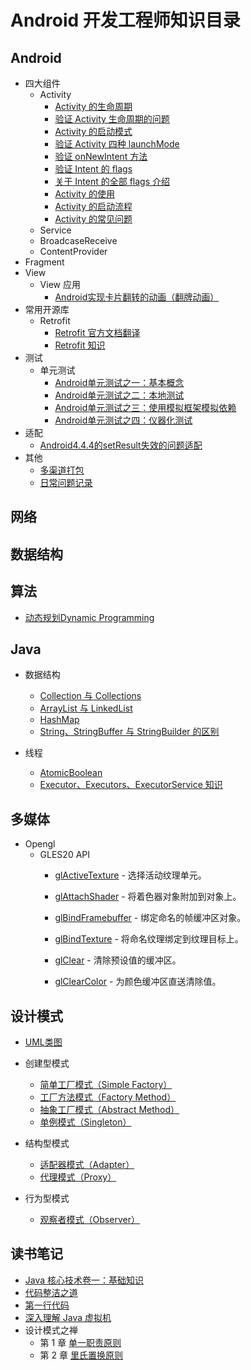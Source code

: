 # Android 开发工程师知识目录

## Android

* 四大组件
	* Activity
	  * [Activity 的生命周期](https://github.com/ZhangMiao147/android_learning_notes/blob/master/Android/components/Activity/Activity%E7%9A%84%E7%94%9F%E5%91%BD%E5%91%A8%E6%9C%9F.md)
	  * [验证 Activity 生命周期的问题](https://github.com/ZhangMiao147/android_learning_notes/blob/master/Android/components/Activity/%E9%AA%8C%E8%AF%81Activity%E7%94%9F%E5%91%BD%E5%91%A8%E6%9C%9F%E7%9A%84%E9%97%AE%E9%A2%98.md)
	  * [Activity 的启动模式](https://github.com/ZhangMiao147/android_learning_notes/blob/master/Android/components/Activity/Activity%E7%9A%84%E5%90%AF%E5%8A%A8%E6%A8%A1%E5%BC%8F.md)
	  * [验证 Activity 四种 launchMode ](https://github.com/ZhangMiao147/android_learning_notes/blob/master/Android/components/Activity/%E9%AA%8C%E8%AF%81Activity%E5%9B%9B%E7%A7%8DlaunchMode.md)
	  * [验证 onNewIntent 方法](https://github.com/ZhangMiao147/android_learning_notes/blob/master/Android/components/Activity/%E9%AA%8C%E8%AF%81%20onNewIntent%20%E6%96%B9%E6%B3%95.md)
	  * [验证 Intent 的 flags ](https://github.com/ZhangMiao147/android_learning_notes/blob/master/Android/components/Activity/%E9%AA%8C%E8%AF%81Intent%E7%9A%84flags.md)
	  * [关于 Intent 的全部 flags 介绍](https://github.com/ZhangMiao147/android_learning_notes/blob/master/Android/components/Activity/%E5%85%B3%E4%BA%8EIntent%E7%9A%84%E5%85%A8%E9%83%A8flags%E4%BB%8B%E7%BB%8D.md)
	  * [Activity 的使用](https://github.com/ZhangMiao147/android_learning_notes/blob/master/Android/components/Activity/Activity%E7%9A%84%E4%BD%BF%E7%94%A8.md)
	  * [Activity 的启动流程](https://github.com/ZhangMiao147/android_learning_notes/blob/master/Android/components/Activity/Activity%E7%9A%84%E5%90%AF%E5%8A%A8%E6%B5%81%E7%A8%8B.md)
	  * [Activity 的常见问题](https://github.com/ZhangMiao147/android_learning_notes/blob/master/Android/components/Activity/Activity%E7%9A%84%E5%B8%B8%E8%A7%81%E9%97%AE%E9%A2%98.md)
	* Service
	* BroadcaseReceive
	* ContentProvider
* Fragment
* View
  * View 应用
    * [Android实现卡片翻转的动画（翻牌动画）](https://github.com/ZhangMiao147/android_learning_notes/blob/master/view/Android%E5%AE%9E%E7%8E%B0%E5%8D%A1%E7%89%87%E7%BF%BB%E8%BD%AC%E7%9A%84%E5%8A%A8%E7%94%BB%EF%BC%88%E7%BF%BB%E7%89%8C%E5%8A%A8%E7%94%BB%EF%BC%89.md)
* 常用开源库
  * Retrofit
    * [Retrofit 官方文档翻译](https://github.com/ZhangMiao147/android_learning_notes/blob/master/OpenSourceLibrary/Retrofit%E5%AE%98%E6%96%B9%E6%96%87%E6%A1%A3%E7%BF%BB%E8%AF%91.md)
    * [Retrofit 知识](https://github.com/ZhangMiao147/android_learning_notes/blob/master/Android/OpenSourceLibrary/Retrofit/Retrofit%E7%9F%A5%E8%AF%86.md)
* 测试
	* 单元测试
	  * [Android单元测试之一：基本概念](https://github.com/ZhangMiao147/android_learning_notes/blob/master/test/Android%E5%8D%95%E5%85%83%E6%B5%8B%E8%AF%95%E4%B9%8B%E4%B8%80%EF%BC%9A%E5%9F%BA%E6%9C%AC%E6%A6%82%E5%BF%B5.md)
	  * [Android单元测试之二：本地测试](https://github.com/ZhangMiao147/android_learning_notes/blob/master/test/Android%E5%8D%95%E5%85%83%E6%B5%8B%E8%AF%95%E4%B9%8B%E4%BA%8C%EF%BC%9A%E6%9C%AC%E5%9C%B0%E6%B5%8B%E8%AF%95.md)
	  * [Android单元测试之三：使用模拟框架模拟依赖](https://github.com/ZhangMiao147/android_learning_notes/blob/master/test/Android%E5%8D%95%E5%85%83%E6%B5%8B%E8%AF%95%E4%B9%8B%E4%B8%89%EF%BC%9A%E4%BD%BF%E7%94%A8%E6%A8%A1%E6%8B%9F%E6%A1%86%E6%9E%B6%E6%A8%A1%E6%8B%9F%E4%BE%9D%E8%B5%96.md)
	  * [Android单元测试之四：仪器化测试](https://github.com/ZhangMiao147/android_learning_notes/blob/master/test/Android%E5%8D%95%E5%85%83%E6%B5%8B%E8%AF%95%E4%B9%8B%E5%9B%9B%EF%BC%9A%E4%BB%AA%E5%99%A8%E5%8C%96%E6%B5%8B%E8%AF%95.md)
* 适配
  * [Android4.4.4的setResult失效的问题适配](https://github.com/ZhangMiao147/android_learning_notes/blob/master/Android/adaptation/Android4.4.4%E7%9A%84setResult%E5%A4%B1%E6%95%88%E7%9A%84%E9%97%AE%E9%A2%98%E9%80%82%E9%85%8D.md)
* 其他
  * [多渠道打包](https://github.com/ZhangMiao147/android_learning_notes/blob/master/Android/Software/%E5%A4%9A%E6%B8%A0%E9%81%93%E6%89%93%E5%8C%85.md)
  * [日常问题记录](https://github.com/ZhangMiao147/android_learning_notes/tree/master/Android/question)

## 网络


## 数据结构

## 算法

* [动态规划Dynamic Programming](https://github.com/ZhangMiao147/android_learning_notes/blob/master/Algorithm/%E5%8A%A8%E6%80%81%E8%A7%84%E5%88%92.md)

## Java

* 数据结构
  * [Collection 与 Collections](https://github.com/ZhangMiao147/android_learning_notes/blob/master/Java/DataStructure/Colletion%E4%B8%8EColletions.md)
  * [ArrayList 与 LinkedList](https://github.com/ZhangMiao147/android_learning_notes/blob/master/Java/DataStructure/ArrayList%E4%B8%8ELinkedList.md)
  * [HashMap](https://github.com/ZhangMiao147/android_learning_notes/blob/master/Java/DataStructure/HashMap.md)
  * [String、StringBuffer 与 StringBuilder 的区别](https://github.com/ZhangMiao147/android_learning_notes/blob/master/Java/DataStructure/String%E3%80%81StringBuilder%E4%B8%8EStringBuffer%E7%9A%84%E5%8C%BA%E5%88%AB.md)



* 线程
  * [AtomicBoolean](https://github.com/ZhangMiao147/android_learning_notes/blob/master/Java/%E7%BA%BF%E7%A8%8B/AtomicBoolean.md)
  * [Executor、Executors、ExecutorService 知识](https://github.com/ZhangMiao147/android_learning_notes/blob/master/Java/%E7%BA%BF%E7%A8%8B/Executor%E3%80%81Executors%E3%80%81ExecrtorService%E7%9F%A5%E8%AF%86.md)



## 多媒体

* Opengl
  * GLES20 API
    * [glActiveTexture](https://github.com/ZhangMiao147/android_learning_notes/blob/master/MultiMedia/OpenGL/GLES20/glActiveTexture.md) - 选择活动纹理单元。
    * [glAttachShader](https://github.com/ZhangMiao147/android_learning_notes/blob/master/MultiMedia/OpenGL/GLES20/glAttachShader.md) - 将着色器对象附加到对象上。
    * [glBindFramebuffer](https://github.com/ZhangMiao147/android_learning_notes/blob/master/MultiMedia/OpenGL/GLES20/glBindFramebuffer.md) - 绑定命名的帧缓冲区对象。
    * [glBindTexture](https://github.com/ZhangMiao147/android_learning_notes/blob/master/MultiMedia/OpenGL/GLES20/glBindTexture.md) - 将命名纹理绑定到纹理目标上。
    * [glClear](https://github.com/ZhangMiao147/android_learning_notes/blob/master/MultiMedia/OpenGL/GLES20/glClear.md) - 清除预设值的缓冲区。

    * [glClearColor](https://github.com/ZhangMiao147/android_learning_notes/blob/master/MultiMedia/OpenGL/GLES20/glClearColor.md) - 为颜色缓冲区直送清除值。



## 设计模式

* [UML类图](https://github.com/ZhangMiao147/android_learning_notes/blob/master/DesignPatterns/UML%E7%B1%BB%E5%9B%BE.md)
* 创建型模式
  * [简单工厂模式（Simple Factory）](https://github.com/ZhangMiao147/android_learning_notes/blob/master/DesignPatterns/%E5%B7%A5%E5%8E%82%E6%A8%A1%E5%BC%8F/%E7%AE%80%E5%8D%95%E5%B7%A5%E5%8E%82%E6%A8%A1%E5%BC%8F.md)
  * [工厂方法模式（Factory Method）](https://github.com/ZhangMiao147/android_learning_notes/blob/master/DesignPatterns/%E5%B7%A5%E5%8E%82%E6%A8%A1%E5%BC%8F/%E5%B7%A5%E5%8E%82%E6%96%B9%E6%B3%95%E6%A8%A1%E5%BC%8F.md)
  * [抽象工厂模式（Abstract Method）](https://github.com/ZhangMiao147/android_learning_notes/blob/master/DesignPatterns/%E5%B7%A5%E5%8E%82%E6%A8%A1%E5%BC%8F/%E6%8A%BD%E8%B1%A1%E5%B7%A5%E5%8E%82%E6%A8%A1%E5%BC%8F.md)
  * [单例模式（Singleton）](https://github.com/ZhangMiao147/android_learning_notes/blob/master/DesignPatterns/%E5%8D%95%E4%BE%8B%E6%A8%A1%E5%BC%8F/%E5%8D%95%E4%BE%8B%E6%A8%A1%E5%BC%8F.md)

* 结构型模式
  * [适配器模式（Adapter）](https://github.com/ZhangMiao147/android_learning_notes/blob/master/DesignPatterns/%E9%80%82%E9%85%8D%E5%99%A8%E6%A8%A1%E5%BC%8F/%E9%80%82%E9%85%8D%E5%99%A8%E6%A8%A1%E5%BC%8F.md)
  * [代理模式（Proxy）](https://github.com/ZhangMiao147/android_learning_notes/blob/master/DesignPatterns/%E4%BB%A3%E7%90%86%E6%A8%A1%E5%BC%8F/%E4%BB%A3%E7%90%86%E6%A8%A1%E5%BC%8F.md)

* 行为型模式
  * [观察者模式（Observer）](https://github.com/ZhangMiao147/android_learning_notes/blob/master/DesignPatterns/%E8%A7%82%E5%AF%9F%E8%80%85%E6%A8%A1%E5%BC%8F/%E8%A7%82%E5%AF%9F%E8%80%85%E6%A8%A1%E5%BC%8F.md)




## 读书笔记
* [Java 核心技术卷一：基础知识](https://github.com/havenBoy/JavaBook-Notes/tree/master/Java%E6%A0%B8%E5%BF%83%E6%8A%80%E6%9C%AF%E5%8D%B7%E4%B8%80%E5%9F%BA%E7%A1%80%E7%9F%A5%E8%AF%86)
* [代码整洁之道](https://github.com/havenBoy/JavaBook-Notes/tree/master/%E4%BB%A3%E7%A0%81%E6%95%B4%E6%B4%81%E4%B9%8B%E9%81%93)
* [第一行代码](https://github.com/ZhangMiao147/android_learning_notes/tree/master/BookNote/%E7%AC%AC%E4%B8%80%E8%A1%8C%E4%BB%A3%E7%A0%81)
* [深入理解 Java 虚拟机](https://github.com/ZhangMiao147/android_learning_notes/tree/master/BookNote/%E6%B7%B1%E5%85%A5%E7%90%86%E8%A7%A3%20Java%20%E8%99%9A%E6%8B%9F%E6%9C%BA)
* 设计模式之禅
  * 第 1 章 [单一职责原则](https://github.com/ZhangMiao147/android_learning_notes/blob/master/BookNote/%E8%AE%BE%E8%AE%A1%E6%A8%A1%E5%BC%8F%E4%B9%8B%E7%A6%85/%E7%AC%AC1%E7%AB%A0-%E5%8D%95%E4%B8%80%E8%81%8C%E8%B4%A3%E5%8E%9F%E5%88%99.md)
  * 第 2 章 [里氏置换原则](https://github.com/ZhangMiao147/android_learning_notes/blob/master/BookNote/%E8%AE%BE%E8%AE%A1%E6%A8%A1%E5%BC%8F%E4%B9%8B%E7%A6%85/%E7%AC%AC2%E7%AB%A0-%E9%87%8C%E6%B0%8F%E6%9B%BF%E6%8D%A2%E5%8E%9F%E5%88%99.md)


